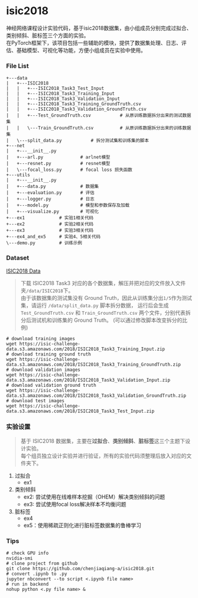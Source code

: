 # isic2018

神经网络课程设计实验代码，基于isic2018数据集，由小组成员分别完成过拟合、类别倾斜、脏标签三个方面的实验。<br/>
在PyTorch框架下，该项目包括一些辅助的模块，提供了数据集处理、日志、评估、基础模型、可视化等功能，方便小组成员在实验中使用。

### File List

```
+---data
|   +---ISIC2018
|   |   +---ISIC2018_Task3_Test_Input
|   |   +---ISIC2018_Task3_Training_Input
|   |   +---ISIC2018_Task3_Validation_Input
|   |   +---ISIC2018_Task3_Training_GroundTruth.csv
|   |   +---ISIC2018_Task3_Validation_GroundTruth.csv
|   |   +---Test_GroundTruth.csv           # 从原训练数据拆分出来的测试数据集
|   |   \---Train_GroundTruth.csv          # 从原训练数据拆分出来的训练数据集
|   \---split_data.py           # 拆分测试集和训练集的脚本
+---net
|   +---__init__.py
|   +---arl.py              # arlnet模型
|   +---resnet.py           # resnet模型
|   \---focal_loss.py       # focal loss 损失函数
+---utils
|   +---__init__.py
|   +---data.py             # 数据集
|   +---evaluation.py       # 评估
|   +---logger.py           # 日志
|   +---model.py            # 模型和参数保存及加载
|   +---visualize.py        # 可视化
+---ex1     		# 实验1相关代码
+---ex2     		# 实验2相关代码
+---ex3     		# 实验3相关代码
+---ex4_and_ex5		# 实验4、5相关代码
\---demo.py			# 训练示例
```

### Dataset

[ISIC2018 Data](https://challenge.isic-archive.com/data/)

> 下载 ISIC2018 Task3 对应的各个数据集，解压并把对应的文件放入文件夹`/data/ISIC2018`下。<br/>
> 由于该数据集的测试集没有 Ground Truth，因此从训练集分出`1/5`作为测试集，请运行 `/data/split_data.py` 脚本拆分数据，
> 运行后会生成 `Test_GroundTruth.csv` 和 `Train_GroundTruth.csv` 两个文件，分别代表拆分后测试机和训练集的 Ground Truth。
> (可以通过修改脚本改变拆分的比例)

```shell script
# download training images
wget https://isic-challenge-data.s3.amazonaws.com/2018/ISIC2018_Task3_Training_Input.zip
# download training ground truth
wget https://isic-challenge-data.s3.amazonaws.com/2018/ISIC2018_Task3_Training_GroundTruth.zip
# download validation images
wget https://isic-challenge-data.s3.amazonaws.com/2018/ISIC2018_Task3_Validation_Input.zip
# download validation ground truth
wget https://isic-challenge-data.s3.amazonaws.com/2018/ISIC2018_Task3_Validation_GroundTruth.zip
# download test images
wget https://isic-challenge-data.s3.amazonaws.com/2018/ISIC2018_Task3_Test_Input.zip
```

### 实验设置

> 基于 ISIC2018 数据集，主要在**过拟合**、**类别倾斜**、**脏标签**这三个主题下设计实验。<br/>
> 每个组员独立设计实验并进行验证，所有的实验代码须整理后放入对应的文件夹下。

1. 过拟合
   - ex1
2. 类别倾斜
   - ex2: 尝试使用在线难样本挖掘（OHEM）解决类别倾斜的问题
   - ex3: 尝试使用focal loss解决样本不均衡问题
3. 脏标签
   - ex4
   - ex5：使用稀疏正则化进行脏标签数据集的鲁棒学习

### Tips

```shell script
# check GPU info
nvidia-smi
# clone project from github
git clone https://github.com/chenjiaqiang-a/isic2018.git
# convert .ipynb to .py
jupyter nbconvert --to script <.ipynb file name>
# run in backend
nohup python <.py file name> &
```
